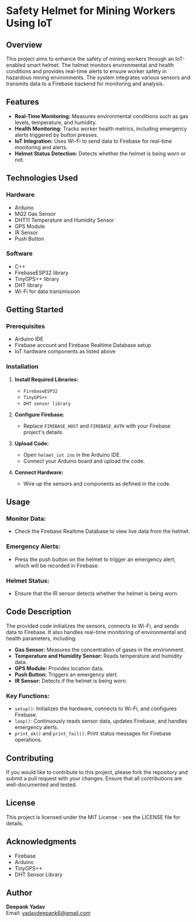 # Safety Helmet for Mining Workers Using IoT

## Overview
This project aims to enhance the safety of mining workers through an IoT-enabled smart helmet. The helmet monitors environmental and health conditions and provides real-time alerts to ensure worker safety in hazardous mining environments. The system integrates various sensors and transmits data to a Firebase backend for monitoring and analysis.

## Features
- **Real-Time Monitoring:** Measures environmental conditions such as gas levels, temperature, and humidity.
- **Health Monitoring:** Tracks worker health metrics, including emergency alerts triggered by button presses.
- **IoT Integration:** Uses Wi-Fi to send data to Firebase for real-time monitoring and alerts.
- **Helmet Status Detection:** Detects whether the helmet is being worn or not.

## Technologies Used
### Hardware
- Arduino
- MQ2 Gas Sensor
- DHT11 Temperature and Humidity Sensor
- GPS Module
- IR Sensor
- Push Button

### Software
- C++
- FirebaseESP32 library
- TinyGPS++ library
- DHT library
- Wi-Fi for data transmission

## Getting Started

### Prerequisites
- Arduino IDE
- Firebase account and Firebase Realtime Database setup
- IoT hardware components as listed above

### Installation
1. **Install Required Libraries:**
    - `FirebaseESP32`
    - `TinyGPS++`
    - `DHT sensor library`

2. **Configure Firebase:**
    - Replace `FIREBASE_HOST` and `FIREBASE_AUTH` with your Firebase project's details.

3. **Upload Code:**
    - Open `helmet_iot.ino` in the Arduino IDE.
    - Connect your Arduino board and upload the code.

4. **Connect Hardware:**
    - Wire up the sensors and components as defined in the code.

## Usage

### Monitor Data:
- Check the Firebase Realtime Database to view live data from the helmet.

### Emergency Alerts:
- Press the push button on the helmet to trigger an emergency alert, which will be recorded in Firebase.

### Helmet Status:
- Ensure that the IR sensor detects whether the helmet is being worn.

## Code Description
The provided code initializes the sensors, connects to Wi-Fi, and sends data to Firebase. It also handles real-time monitoring of environmental and health parameters, including:

- **Gas Sensor:** Measures the concentration of gases in the environment.
- **Temperature and Humidity Sensor:** Reads temperature and humidity data.
- **GPS Module:** Provides location data.
- **Push Button:** Triggers an emergency alert.
- **IR Sensor:** Detects if the helmet is being worn.

### Key Functions:
- `setup()`: Initializes the hardware, connects to Wi-Fi, and configures Firebase.
- `loop()`: Continuously reads sensor data, updates Firebase, and handles emergency alerts.
- `print_ok()` and `print_fail()`: Print status messages for Firebase operations.

## Contributing
If you would like to contribute to this project, please fork the repository and submit a pull request with your changes. Ensure that all contributions are well-documented and tested.

## License
This project is licensed under the MIT License - see the LICENSE file for details.

## Acknowledgments
- Firebase
- Arduino
- TinyGPS++
- DHT Sensor Library

## Author
**Deepank Yadav**  
Email: yadavdeepank6@gmail.com
